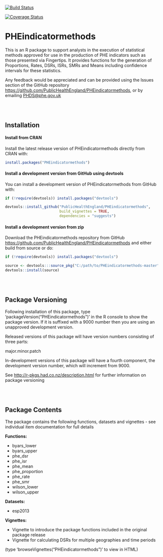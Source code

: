 
<!-- README.md is generated from README.Rmd. Please edit that file -->

[![Build
Status](https://travis-ci.org/PublicHealthEngland/PHEindicatormethods.svg?branch=master)](https://travis-ci.org/PublicHealthEngland/PHEindicatormethods?branch=master)

[![Coverage
Status](https://coveralls.io/repos/github/PublicHealthEngland/PHEindicatormethods/badge.svg?branch=master)](https://coveralls.io/github/PublicHealthEngland/PHEindicatormethods?branch=master)

# PHEindicatormethods

This is an R package to support analysts in the execution of statistical
methods approved for use in the production of PHE indicators such as
those presented via Fingertips. It provides functions for the generation
of Proportions, Rates, DSRs, ISRs, SMRs and Means including confidence
intervals for these statistics.

Any feedback would be appreciated and can be provided using the Issues
section of the GitHub repository
<https://github.com/PublicHealthEngland/PHEindicatormethods>, or by
emailing <PHDS@phe.gov.uk>

<br/> <br/>

## Installation

#### Install from CRAN

Install the latest release version of PHEindicatormethods directly from
CRAN with:

``` r
install.packages("PHEindicatormethods")
```

#### Install a development version from GitHub using devtools

You can install a development version of PHEindicatormethods from GitHub
with:

``` r
if (!require(devtools)) install.packages("devtools")

devtools::install_github("PublicHealthEngland/PHEindicatormethods",
                         build_vignettes = TRUE,
                         dependencies = "suggests")
```

#### Install a development version from zip

Download the PHEindicatormethods repository from GitHub
<https://github.com/PublicHealthEngland/PHEindicatormethods> and either
build from source or do:

``` r
if (!require(devtools)) install.packages("devtools")

source <- devtools:::source_pkg("C:/path/to/PHEindicatormethods-master")
devtools::install(source)
```

<br/> <br/>

## Package Versioning

Following installation of this package, type
‘packageVersion(“PHEindicatormethods”)’ in the R console to show the
package version. If it is suffixed with a 9000 number then you are using
an unapproved development version.

Released versions of this package will have version numbers consisting
of three parts:

major.minor.patch

In-development versions of this package will have a fourth component,
the development version number, which will increment from 9000.

See <http://r-pkgs.had.co.nz/description.html> for further information
on package versioning

<br/> <br/>

## Package Contents

The package contains the following functions, datasets and vignettes -
see individual item documentation for full details

**Functions:**

  - byars\_lower  
  - byars\_upper  
  - phe\_dsr  
  - phe\_isr  
  - phe\_mean  
  - phe\_proportion  
  - phe\_rate  
  - phe\_smr  
  - wilson\_lower  
  - wilson\_upper

**Datasets:**

  - esp2013

**Vignettes:**

  - Vignette to introduce the package functions included in the original
    package release
  - Vignette for calculating DSRs for multiple geographies and time
    periods

(type ‘browseVignettes(“PHEindicatormethods”)’ to view in HTML)
